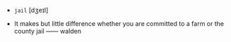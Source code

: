 - `jail` [dʒeɪl]



-  It makes but little difference whether you are committed to a farm or the county jail —— walden